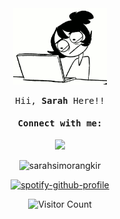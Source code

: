 <!--
**sarahsimorangkir/sarahsimorangkir** is a ✨ _special_ ✨ repository because its `README.md` (this file) appears on your GitHub profile.

Here are some ideas to get you started:

- 🔭 I’m currently working on ...
- 🌱 I’m currently learning ...
- 👯 I’m looking to collaborate on ...
- 🤔 I’m looking for help with ...
- 💬 Ask me about ...
- 📫 How to reach me: ...
- 😄 Pronouns: ...
- ⚡ Fun fact: ...
-->
<div align="center">
<img alt="GIF" src="./KLzy.gif" width="150" />
  
<samp>Hii, **Sarah** Here!!</samp>    

<!-- <samp>
  <h4>Languages and Tools:</h4>
</samp>
 <p>  -->
<samp>
  <h4>Connect with me:</h4>
</samp>
<p>
<a href="https://www.linkedin.com/in/sarah-omega/">
 <img src="https://img.shields.io/badge/linkedin-%230077B5.svg?style=for-the-badge&logo=linkedin&logoColor=white"/>
</a>


<img src="https://github-readme-stats.vercel.app/api/top-langs?username=sarahsimorangkir&theme=highcontrast&show_icons=true&locale=en&layout=compact" alt="sarahsimorangkir" /><p>
  
 [![spotify-github-profile](https://spotify-github-profile.kittinanx.com/api/view?uid=31b6cfd4fvy7peo7fy72r7dptjmi&cover_image=true&theme=novatorem&show_offline=false&background_color=121212&interchange=false&bar_color=53b14f&bar_color_cover=false)](https://github.com/kittinan/spotify-github-profile)

  ![Visitor Count](https://profile-counter.glitch.me/sarahsimorangkir/count.svg)

</div>
